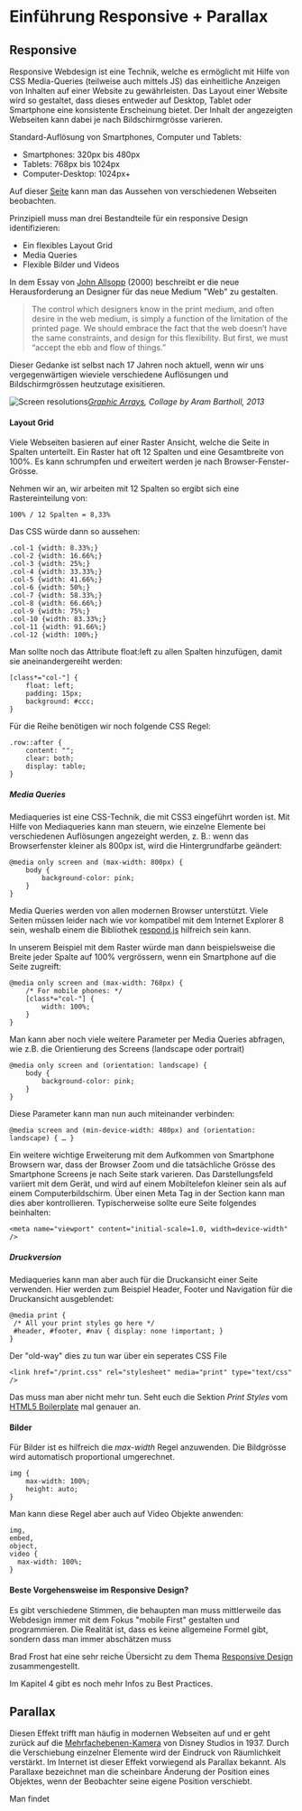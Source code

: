 # Einführung Responsive + Parallax

## Responsive

Responsive Webdesign ist eine Technik, welche es ermöglicht mit Hilfe von CSS Media-Queries (teilweise auch mittels JS) das einheitliche Anzeigen von Inhalten auf einer Website zu gewährleisten. Das Layout einer Website wird so gestaltet, dass dieses entweder auf Desktop, Tablet oder Smartphone eine konsistente Erscheinung bietet. Der Inhalt der angezeigten Webseiten kann dabei je nach Bildschirmgrösse varieren.

Standard-Auflösung von Smartphones, Computer und Tablets:

 - Smartphones: 320px bis 480px
 - Tablets: 768px bis 1024px
 - Computer-Desktop: 1024px+

Auf dieser [Seite](https://mediaqueri.es/) kann man das Aussehen von verschiedenen Webseiten beobachten.

Prinzipiell muss man drei Bestandteile für ein responsive Design identifizieren:

  - Ein flexibles Layout Grid
  - Media Queries
  - Flexible Bilder und Videos

In dem Essay von [John Allsopp](https://alistapart.com/article/dao) (2000) beschreibt er die neue Herausforderung an Designer für das neue Medium "Web" zu gestalten.

> The control which designers know in the print medium, and often desire in the web medium, is simply a function of the limitation of the printed page. We should embrace the fact that the web doesn’t have the same constraints, and design for this flexibility. But first, we must “accept the ebb and flow of things.”


Dieser Gedanke ist selbst nach 17 Jahren noch aktuell, wenn wir uns vergegenwärtigen wieviele verschiedene Auflösungen und Bildschirmgrössen heutzutage exisitieren.

![Screen resolutions](http://1.bp.blogspot.com/-4c1PCfJfRbA/URznMZ93SCI/AAAAAAAAKZ4/IxgOTPbryTk/s1600/Aram+Bartholl+TRIANGULATION+03.jpeg)*[Graphic Arrays](http://datenform.de/graphic-arrays.html), Collage by Aram Bartholl, 2013*

#### Layout Grid

Viele Webseiten basieren auf einer Raster Ansicht, welche die Seite in Spalten unterteilt. Ein Raster hat oft 12 Spalten und eine Gesamtbreite von 100%. Es kann schrumpfen und erweitert werden je nach Browser-Fenster-Grösse.

Nehmen wir an, wir arbeiten mit 12 Spalten so ergibt sich eine Rastereinteilung von:

```
100% / 12 Spalten = 8,33%
```

Das CSS würde dann so aussehen:

```
.col-1 {width: 8.33%;}
.col-2 {width: 16.66%;}
.col-3 {width: 25%;}
.col-4 {width: 33.33%;}
.col-5 {width: 41.66%;}
.col-6 {width: 50%;}
.col-7 {width: 58.33%;}
.col-8 {width: 66.66%;}
.col-9 {width: 75%;}
.col-10 {width: 83.33%;}
.col-11 {width: 91.66%;}
.col-12 {width: 100%;}
```

Man sollte noch das Attribute float:left zu allen Spalten hinzufügen, damit sie aneinandergereiht werden:

```
[class*="col-"] {
    float: left;
    padding: 15px;
    background: #ccc;
}
```

Für die Reihe benötigen wir noch folgende CSS Regel:

```
.row::after {
    content: "";
    clear: both;
    display: table;
}
```

##### Media Queries

Mediaqueries ist eine CSS-Technik, die mit CSS3 eingeführt worden ist. Mit Hilfe von Mediaqueries kann man steuern, wie einzelne Elemente bei verschiedenen Auflösungen angezeight werden, z. B.: wenn das Browserfenster kleiner als 800px ist, wird die Hintergrundfarbe geändert:
```
@media only screen and (max-width: 800px) {
    body {
        background-color: pink;
    }
}
```  

Media Queries werden von allen modernen Browser unterstützt. Viele Seiten müssen leider nach wie vor kompatibel mit dem Internet Explorer 8 sein, weshalb einem die Bibliothek [respond.js](https://github.com/scottjehl/Respond) hilfreich sein kann.

In unserem Beispiel mit dem Raster würde man dann beispielsweise die Breite jeder Spalte auf 100% vergrössern, wenn ein Smartphone auf die Seite zugreift:

```
@media only screen and (max-width: 768px) {
    /* For mobile phones: */
    [class*="col-"] {
        width: 100%;
    }
}
```

Man kann aber noch viele weitere Parameter per Media Queries abfragen, wie z.B. die Orientierung des Screens (landscape oder portrait)

```
@media only screen and (orientation: landscape) {
    body {
        background-color: pink;
    }
}

```

Diese Parameter kann man nun auch miteinander verbinden:

```
@media screen and (min-device-width: 480px) and (orientation: landscape) { … }
```

Ein weitere wichtige Erweiterung mit dem Aufkommen von Smartphone Browsern war, dass der Browser Zoom und die tatsächliche Grösse des Smartphone Screens je nach Seite stark varieren. Das Darstellungsfeld variiert mit dem Gerät, und wird auf einem Mobiltelefon kleiner sein als auf einem Computerbildschirm. Über einen Meta Tag in der <head> Section kann man dies aber kontrollieren. Typischerweise sollte eure Seite folgendes beinhalten:

```
<meta name="viewport" content="initial-scale=1.0, width=device-width" />
```

##### Druckversion

Mediaqueries kann man aber auch für die Druckansicht einer Seite verwenden. Hier werden zum Beispiel Header, Footer und Navigation für die Druckansicht ausgeblendet:

```
@media print {
 /* All your print styles go here */
 #header, #footer, #nav { display: none !important; }
}
```

Der "old-way" dies zu tun war über ein seperates CSS File
```
<link href="/print.css" rel="stylesheet" media="print" type="text/css" />
```

Das muss man aber nicht mehr tun. Seht euch die Sektion *Print Styles* vom [HTML5 Boilerplate](https://github.com/h5bp/html5-boilerplate/blob/master/src/css/main.css) mal genauer an.

#### Bilder

Für Bilder ist es hilfreich die *max-width* Regel anzuwenden. Die Bildgrösse wird automatisch proportional umgerechnet.

```
img {
    max-width: 100%;
    height: auto;
}
```

Man kann diese Regel aber auch auf Video Objekte anwenden:

```
img,
embed,
object,
video {
  max-width: 100%;
}
```

#### Beste Vorgehensweise im Responsive Design?

Es gibt verschiedene Stimmen, die behaupten man muss mittlerweile das Webdesign immer mit dem Fokus "mobile First" gestalten und programmieren. Die Realität ist, dass es keine allgemeine Formel gibt, sondern dass man immer abschätzen muss

Brad Frost hat eine sehr reiche Übersicht zu dem Thema [Responsive Design](http://bradfrost.com/demo/ish/) zusammengestellt.

Im Kapitel 4 gibt es noch mehr Infos zu Best Practices.


## Parallax

Diesen Effekt trifft man häufig in modernen Webseiten auf und er geht zurück auf die [Mehrfachebenen-Kamera](https://www.youtube.com/watch?v=YdHTlUGN1zw) von Disney Studios in 1937. Durch die Verschiebung einzelner Elemente wird der Eindruck von Räumlichkeit verstärkt. Im Internet ist dieser Effekt vorwiegend als Parallax bekannt. Als Parallaxe bezeichnet man die scheinbare Änderung der Position eines Objektes, wenn der Beobachter seine eigene Position verschiebt.

Man findet
